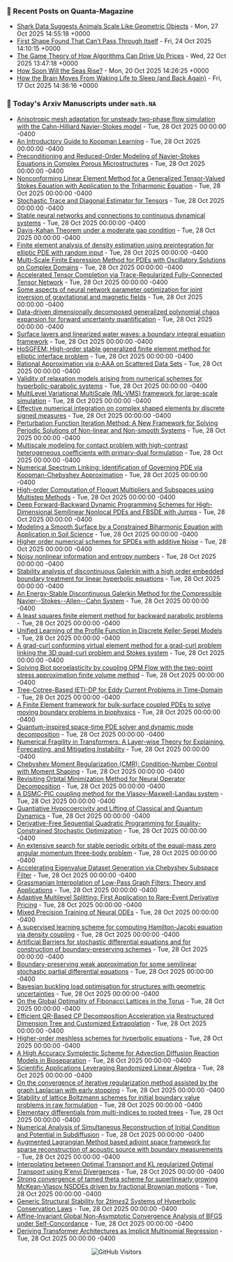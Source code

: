 ### 📝 Recent Posts on Quanta-Magazine
<!-- quanta starts -->
* <a href="https://www.quantamagazine.org/shark-data-suggests-animals-scale-like-geometric-objects-20251027/">Shark Data Suggests Animals Scale Like Geometric Objects</a> - Mon, 27 Oct 2025 14:55:18 +0000
* <a href="https://www.quantamagazine.org/first-shape-found-that-cant-pass-through-itself-20251024/">First Shape Found That Can’t Pass Through Itself</a> - Fri, 24 Oct 2025 14:10:15 +0000
* <a href="https://www.quantamagazine.org/the-game-theory-of-how-algorithms-can-drive-up-prices-20251022/">The Game Theory of How Algorithms Can Drive Up Prices</a> - Wed, 22 Oct 2025 13:47:18 +0000
* <a href="https://www.quantamagazine.org/how-soon-will-the-seas-rise-20251020/">How Soon Will the Seas Rise?</a> - Mon, 20 Oct 2025 14:26:25 +0000
* <a href="https://www.quantamagazine.org/how-the-brain-moves-from-waking-life-to-sleep-and-back-again-20251017/">How the Brain Moves From Waking Life to Sleep (and Back Again)</a> - Fri, 17 Oct 2025 14:36:16 +0000
<!-- quanta ends -->


### 📝 Today's Arxiv Manuscripts under ``math.NA``
<!-- arxiv-math-na starts -->
* <a href="https://arxiv.org/abs/2510.21749">Anisotropic mesh adaptation for unsteady two-phase flow simulation with the Cahn-Hilliard Navier-Stokes model</a> - Tue, 28 Oct 2025 00:00:00 -0400
* <a href="https://arxiv.org/abs/2510.22002">An Introductory Guide to Koopman Learning</a> - Tue, 28 Oct 2025 00:00:00 -0400
* <a href="https://arxiv.org/abs/2510.22077">Preconditioning and Reduced-Order Modeling of Navier-Stokes Equations in Complex Porous Microstructures</a> - Tue, 28 Oct 2025 00:00:00 -0400
* <a href="https://arxiv.org/abs/2510.22125">Nonconforming Linear Element Method for a Generalized Tensor-Valued Stokes Equation with Application to the Triharmonic Equation</a> - Tue, 28 Oct 2025 00:00:00 -0400
* <a href="https://arxiv.org/abs/2510.22157">Stochastic Trace and Diagonal Estimator for Tensors</a> - Tue, 28 Oct 2025 00:00:00 -0400
* <a href="https://arxiv.org/abs/2510.22299">Stable neural networks and connections to continuous dynamical systems</a> - Tue, 28 Oct 2025 00:00:00 -0400
* <a href="https://arxiv.org/abs/2510.22393">Davis-Kahan Theorem under a moderate gap condition</a> - Tue, 28 Oct 2025 00:00:00 -0400
* <a href="https://arxiv.org/abs/2510.22493">Finite element analysis of density estimation using preintegration for elliptic PDE with random input</a> - Tue, 28 Oct 2025 00:00:00 -0400
* <a href="https://arxiv.org/abs/2510.22497">Multi-Scale Finite Expression Method for PDEs with Oscillatory Solutions on Complex Domains</a> - Tue, 28 Oct 2025 00:00:00 -0400
* <a href="https://arxiv.org/abs/2510.22506">Accelerated Tensor Completion via Trace-Regularized Fully-Connected Tensor Network</a> - Tue, 28 Oct 2025 00:00:00 -0400
* <a href="https://arxiv.org/abs/2510.22564">Some aspects of neural network parameter optimization for joint inversion of gravitational and magnetic fields</a> - Tue, 28 Oct 2025 00:00:00 -0400
* <a href="https://arxiv.org/abs/2510.22642">Data-driven dimensionally decomposed generalized polynomial chaos expansion for forward uncertainty quantification</a> - Tue, 28 Oct 2025 00:00:00 -0400
* <a href="https://arxiv.org/abs/2510.22748">Surface layers and linearized water waves: a boundary integral equation framework</a> - Tue, 28 Oct 2025 00:00:00 -0400
* <a href="https://arxiv.org/abs/2510.22796">HoSGFEM: High-order stable generalized finite element method for elliptic interface problem</a> - Tue, 28 Oct 2025 00:00:00 -0400
* <a href="https://arxiv.org/abs/2510.22861">Rational Approximation via p-AAA on Scattered Data Sets</a> - Tue, 28 Oct 2025 00:00:00 -0400
* <a href="https://arxiv.org/abs/2510.22923">Validity of relaxation models arising from numerical schemes for hyperbolic-parabolic systems</a> - Tue, 28 Oct 2025 00:00:00 -0400
* <a href="https://arxiv.org/abs/2510.23004">MultiLevel Variational MultiScale (ML-VMS) framework for large-scale simulation</a> - Tue, 28 Oct 2025 00:00:00 -0400
* <a href="https://arxiv.org/abs/2510.23069">Effective numerical integration on complex shaped elements by discrete signed measures</a> - Tue, 28 Oct 2025 00:00:00 -0400
* <a href="https://arxiv.org/abs/2510.23071">Perturbation Function Iteration Method: A New Framework for Solving Periodic Solutions of Non-linear and Non-smooth Systems</a> - Tue, 28 Oct 2025 00:00:00 -0400
* <a href="https://arxiv.org/abs/2510.23073">Multiscale modeling for contact problem with high-contrast heterogeneous coefficients with primary-dual formulation</a> - Tue, 28 Oct 2025 00:00:00 -0400
* <a href="https://arxiv.org/abs/2510.23078">Numerical Spectrum Linking: Identification of Governing PDE via Koopman-Chebyshev Approximation</a> - Tue, 28 Oct 2025 00:00:00 -0400
* <a href="https://arxiv.org/abs/2510.23082">High-order Computation of Floquet Multipliers and Subspaces using Multistep Methods</a> - Tue, 28 Oct 2025 00:00:00 -0400
* <a href="https://arxiv.org/abs/2510.23091">Deep Forward-Backward Dynamic Programming Schemes for High-Dimensional Semilinear Nonlocal PDEs and FBSDE with Jumps</a> - Tue, 28 Oct 2025 00:00:00 -0400
* <a href="https://arxiv.org/abs/2510.23195">Modeling a Smooth Surface by a Constrained Biharmonic Equation with Application in Soil Science</a> - Tue, 28 Oct 2025 00:00:00 -0400
* <a href="https://arxiv.org/abs/2510.23210">Higher order numerical schemes for SPDEs with additive Noise</a> - Tue, 28 Oct 2025 00:00:00 -0400
* <a href="https://arxiv.org/abs/2510.23213">Noisy nonlinear information and entropy numbers</a> - Tue, 28 Oct 2025 00:00:00 -0400
* <a href="https://arxiv.org/abs/2510.23231">Stability analysis of discontinuous Galerkin with a high order embedded boundary treatment for linear hyperbolic equations</a> - Tue, 28 Oct 2025 00:00:00 -0400
* <a href="https://arxiv.org/abs/2510.23289">An Energy-Stable Discontinuous Galerkin Method for the Compressible Navier--Stokes--Allen--Cahn System</a> - Tue, 28 Oct 2025 00:00:00 -0400
* <a href="https://arxiv.org/abs/2510.23300">A least squares finite element method for backward parabolic problems</a> - Tue, 28 Oct 2025 00:00:00 -0400
* <a href="https://arxiv.org/abs/2510.23381">Unified Learning of the Profile Function in Discrete Keller-Segel Models</a> - Tue, 28 Oct 2025 00:00:00 -0400
* <a href="https://arxiv.org/abs/2510.23425">A grad-curl conforming virtual element method for a grad-curl problem linking the 3D quad-curl problem and Stokes system</a> - Tue, 28 Oct 2025 00:00:00 -0400
* <a href="https://arxiv.org/abs/2510.23432">Solving Biot poroelasticity by coupling OPM Flow with the two-point stress approximation finite volume method</a> - Tue, 28 Oct 2025 00:00:00 -0400
* <a href="https://arxiv.org/abs/2510.23446">Tree-Cotree-Based IETI-DP for Eddy Current Problems in Time-Domain</a> - Tue, 28 Oct 2025 00:00:00 -0400
* <a href="https://arxiv.org/abs/2510.23459">A Finite Element framework for bulk-surface coupled PDEs to solve moving boundary problems in biophysics</a> - Tue, 28 Oct 2025 00:00:00 -0400
* <a href="https://arxiv.org/abs/2510.21767">Quantum-inspired space-time PDE solver and dynamic mode decomposition</a> - Tue, 28 Oct 2025 00:00:00 -0400
* <a href="https://arxiv.org/abs/2510.21770">Numerical Fragility in Transformers: A Layer-wise Theory for Explaining, Forecasting, and Mitigating Instability</a> - Tue, 28 Oct 2025 00:00:00 -0400
* <a href="https://arxiv.org/abs/2510.21772">Chebyshev Moment Regularization (CMR): Condition-Number Control with Moment Shaping</a> - Tue, 28 Oct 2025 00:00:00 -0400
* <a href="https://arxiv.org/abs/2510.21952">Revisiting Orbital Minimization Method for Neural Operator Decomposition</a> - Tue, 28 Oct 2025 00:00:00 -0400
* <a href="https://arxiv.org/abs/2510.22226">A DSMC-PIC coupling method for the Vlasov-Maxwell-Landau system</a> - Tue, 28 Oct 2025 00:00:00 -0400
* <a href="https://arxiv.org/abs/2510.22305">Quantiative Hypocoercivity and Lifting of Classical and Quantum Dynamics</a> - Tue, 28 Oct 2025 00:00:00 -0400
* <a href="https://arxiv.org/abs/2510.22458">Derivative-Free Sequential Quadratic Programming for Equality-Constrained Stochastic Optimization</a> - Tue, 28 Oct 2025 00:00:00 -0400
* <a href="https://arxiv.org/abs/2510.22802">An extensive search for stable periodic orbits of the equal-mass zero angular momentum three-body problem</a> - Tue, 28 Oct 2025 00:00:00 -0400
* <a href="https://arxiv.org/abs/2510.23215">Accelerating Eigenvalue Dataset Generation via Chebyshev Subspace Filter</a> - Tue, 28 Oct 2025 00:00:00 -0400
* <a href="https://arxiv.org/abs/2510.23235">Grassmanian Interpolation of Low-Pass Graph Filters: Theory and Applications</a> - Tue, 28 Oct 2025 00:00:00 -0400
* <a href="https://arxiv.org/abs/2510.23461">Adaptive Multilevel Splitting: First Application to Rare-Event Derivative Pricing</a> - Tue, 28 Oct 2025 00:00:00 -0400
* <a href="https://arxiv.org/abs/2510.23498">Mixed Precision Training of Neural ODEs</a> - Tue, 28 Oct 2025 00:00:00 -0400
* <a href="https://arxiv.org/abs/2401.15954">A supervised learning scheme for computing Hamilton-Jacobi equation via density coupling</a> - Tue, 28 Oct 2025 00:00:00 -0400
* <a href="https://arxiv.org/abs/2410.04850">Artificial Barriers for stochastic differential equations and for construction of boundary-preserving schemes</a> - Tue, 28 Oct 2025 00:00:00 -0400
* <a href="https://arxiv.org/abs/2412.10800">Boundary-preserving weak approximation for some semilinear stochastic partial differential equations</a> - Tue, 28 Oct 2025 00:00:00 -0400
* <a href="https://arxiv.org/abs/2501.04553">Bayesian buckling load optimisation for structures with geometric uncertainties</a> - Tue, 28 Oct 2025 00:00:00 -0400
* <a href="https://arxiv.org/abs/2502.17082">On the Global Optimality of Fibonacci Lattices in the Torus</a> - Tue, 28 Oct 2025 00:00:00 -0400
* <a href="https://arxiv.org/abs/2503.18759">Efficient QR-Based CP Decomposition Acceleration via Restructured Dimension Tree and Customized Extrapolation</a> - Tue, 28 Oct 2025 00:00:00 -0400
* <a href="https://arxiv.org/abs/2504.05942">Higher-order meshless schemes for hyperbolic equations</a> - Tue, 28 Oct 2025 00:00:00 -0400
* <a href="https://arxiv.org/abs/2505.22022">A High Accuracy Symplectic Scheme for Advection Diffusion Reaction Models in Bioseparation</a> - Tue, 28 Oct 2025 00:00:00 -0400
* <a href="https://arxiv.org/abs/2506.16457">Scientific Applications Leveraging Randomized Linear Algebra</a> - Tue, 28 Oct 2025 00:00:00 -0400
* <a href="https://arxiv.org/abs/2506.23483">On the convergence of iterative regularization method assisted by the graph Laplacian with early stopping</a> - Tue, 28 Oct 2025 00:00:00 -0400
* <a href="https://arxiv.org/abs/2507.13108">Stability of lattice Boltzmann schemes for initial boundary value problems in raw formulation</a> - Tue, 28 Oct 2025 00:00:00 -0400
* <a href="https://arxiv.org/abs/2509.13118">Elementary differentials from multi-indices to rooted trees</a> - Tue, 28 Oct 2025 00:00:00 -0400
* <a href="https://arxiv.org/abs/2509.15633">Numerical Analysis of Simultaneous Reconstruction of Initial Condition and Potential in Subdiffusion</a> - Tue, 28 Oct 2025 00:00:00 -0400
* <a href="https://arxiv.org/abs/2510.14805">Augmented Lagrangian Method based adjoint space framework for sparse reconstruction of acoustic source with boundary measurements</a> - Tue, 28 Oct 2025 00:00:00 -0400
* <a href="https://arxiv.org/abs/2404.18834">Interpolating between Optimal Transport and KL regularized Optimal Transport using R'enyi Divergences</a> - Tue, 28 Oct 2025 00:00:00 -0400
* <a href="https://arxiv.org/abs/2410.13233">Strong convergence of tamed theta scheme for superlinearly growing McKean-Vlasov NSDDEs driven by fractional Brownian motions</a> - Tue, 28 Oct 2025 00:00:00 -0400
* <a href="https://arxiv.org/abs/2502.08998">Generic Structural Stability for $2 times 2$ Systems of Hyperbolic Conservation Laws</a> - Tue, 28 Oct 2025 00:00:00 -0400
* <a href="https://arxiv.org/abs/2507.00361">Affine-Invariant Global Non-Asymptotic Convergence Analysis of BFGS under Self-Concordance</a> - Tue, 28 Oct 2025 00:00:00 -0400
* <a href="https://arxiv.org/abs/2509.04653">Deriving Transformer Architectures as Implicit Multinomial Regression</a> - Tue, 28 Oct 2025 00:00:00 -0400
<!-- arxiv-math-na ends -->

<div align="center">
  
![GitHub Visitors](https://api.visitorbadge.io/api/visitors?path=https%3A%2F%2Fgithub.com%2Flowrank&label=profile%20views&labelColor=%231e1e2e&countColor=%23cba6f7)



</div>
